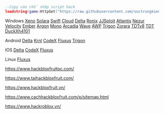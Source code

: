 ```lua
--Copy vào chỗ nhập script hack
loadstring(game:HttpGet("https://raw.githubusercontent.com/soctrungkien/scriptroblox/refs/heads/main/Menu.lua"))()
```
Windows
[Xeno](https://wearedevs.net/d/Xeno)
[Solara](https://wearedevs.net/d/Solara)
[Swift](https://getswift.gg/)
[Cloud](https://getcloudy.xyz/)
[Delta](https://delta-executor.com/delta-executor-pc/)
[Ronix](https://wearedevs.net/d/Ronix)
[JJSploit](https://wearedevs.net/d/JJSploit)
[Atlantis](https://atlantisexecutor.com/)
[Nezur](https://nezur.io/)
[Velocity](https://www.getvelocity.live/)
[Ember](https://emberexecutor.com/download/)
[Argon](https://getargon.xyz/)
[Mono](https://getmono.netlify.app/)
[Arcadia](https://arcadiaexecutor.com/)
[Wave](https://buywave.xyz/)
[AWP](https://awpx.net/)
[Trigon](https://trigonevo.com/download/)
[Zorara](https://zorara.org/)
[TDTv8](https://mega.nz/file/NsZWDQgQ#UoHCU684yqbfKMfu5J73CyNkaTrtDJ4cD_1KI8JnXmw)
[TDT](https://mega.nz/file/F9QQEQCY#xPGoHyX3biAMxq6tQ8MS-1SO3SGtMJTUlgH_8O4zKSI)
[DuckXh4101](https://mega.nz/file/FpYXXRZC#CMGT7tUGwcw_ObiPeMY9iqCYsPW2QU0M4sWWl9CnbHs)
[]()
[]()
[]()
[]()
[]()

Android
[Delta](https://deltaexecutor.gg/)
[Krnl](https://wearedevs.net/d/Krnl)
[CodeX](https://codexexecutor.net/)
[Fluxus](https://fluxus-team.net/download/)
[Trigon](https://trigonevo.com/android/)
[]()
[]()
[]()
[]()
[]()
[]()
[]()
[]()
[]()
[]()
[]()
[]()
[]()
[]()
[]()

IOS
[Delta](https://delta-executor.com/ios/)
[CodeX](https://codexexecutor.net/)
[Fluxus](https://fluxus-team.net/download/)
[]()
[]()

Linux
[Fluxus](https://fluxus-team.net/download/)
[]()
[]()
[]()
[]()

https://www.hackbloxfruitpc.com/

https://www.taihackbloxfruit.com/

https://www.hackbloxfruit.vn/

https://www.cachhackbloxfruit.com/p/sitemap.html

https://www.hackroblox.vn/

